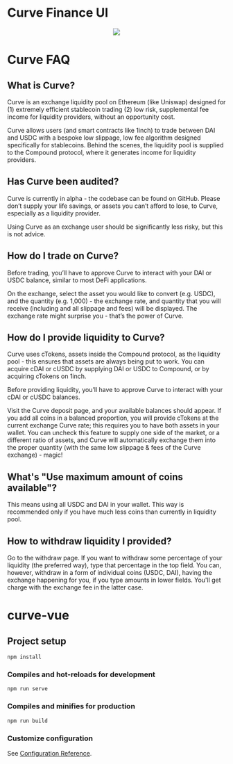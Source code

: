 # Curve Finance UI

<p align="center">
  <img src="https://raw.githubusercontent.com/curvefi/curve-ui/feature/add-info/assets/curve-image.jpeg" />
</p>

# Curve FAQ

## What is Curve?

Curve is an exchange liquidity pool on Ethereum (like Uniswap) designed for (1) extremely efficient stablecoin trading (2) low risk, supplemental fee income for liquidity providers, without an opportunity cost.

Curve allows users (and smart contracts like 1inch) to trade between DAI and USDC with a bespoke low slippage, low fee algorithm designed specifically for stablecoins. Behind the scenes, the liquidity pool is supplied to the Compound protocol, where it generates income for liquidity providers.

## Has Curve been audited?

Curve is currently in alpha - the codebase can be found on GitHub. Please don’t supply your life savings, or assets you can’t afford to lose, to Curve, especially as a liquidity provider.

Using Curve as an exchange user should be significantly less risky, but this is not advice.

## How do I trade on Curve?

Before trading, you’ll have to approve Curve to interact with your DAI or USDC balance, similar to most DeFi applications.

On the exchange, select the asset you would like to convert (e.g. USDC), and the quantity (e.g. 1,000) - the exchange rate, and quantity that you will receive (including and all slippage and fees) will be displayed. The exchange rate might surprise you - that’s the power of Curve.

## How do I provide liquidity to Curve?

Curve uses cTokens, assets inside the Compound protocol, as the liquidity pool - this ensures that assets are always being put to work. You can acquire cDAI or cUSDC by supplying DAI or USDC to Compound, or by acquiring cTokens on 1inch.

Before providing liquidity, you’ll have to approve Curve to interact with your cDAI or cUSDC balances.

Visit the Curve deposit page, and your available balances should appear. If you add all coins in a balanced proportion, you will provide cTokens at the current exchange Curve rate; this requires you to have both assets in your wallet. You can uncheck this feature to supply one side of the market, or a different ratio of assets, and Curve will automatically exchange them into the proper quantity (with the same low slippage & fees of the Curve exchange) - magic!

## What's "Use maximum amount of coins available"?

This means using all USDC and DAI in your wallet. This way is recommended only if you have much less coins than currently in liquidity pool.

## How to withdraw liquidity I provided?

Go to the withdraw page. If you want to withdraw some percentage of your liquidity (the preferred way), type that percentage in the top field. You can, however, withdraw in a form of individual coins (USDC, DAI), having the exchange happening for you, if you type amounts in lower fields. You'll get charge with the exchange fee in the latter case.

# curve-vue

## Project setup

```
npm install
```

### Compiles and hot-reloads for development

```
npm run serve
```

### Compiles and minifies for production

```
npm run build
```

### Customize configuration

See [Configuration Reference](https://cli.vuejs.org/config/).
